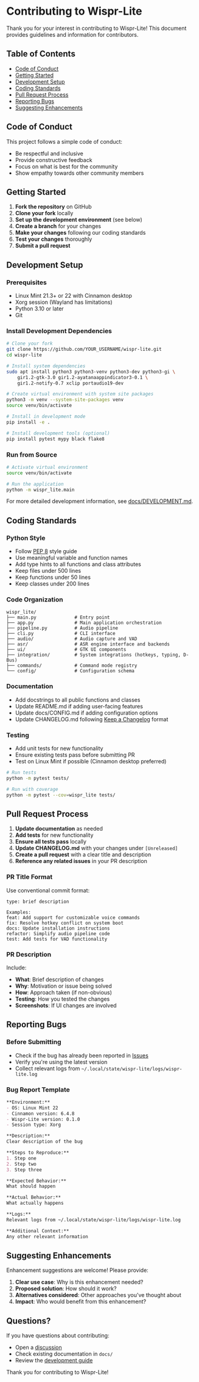 # Contributing to Wispr-Lite

Thank you for your interest in contributing to Wispr-Lite! This document provides guidelines and information for contributors.

## Table of Contents

- [Code of Conduct](#code-of-conduct)
- [Getting Started](#getting-started)
- [Development Setup](#development-setup)
- [Coding Standards](#coding-standards)
- [Pull Request Process](#pull-request-process)
- [Reporting Bugs](#reporting-bugs)
- [Suggesting Enhancements](#suggesting-enhancements)

## Code of Conduct

This project follows a simple code of conduct:
- Be respectful and inclusive
- Provide constructive feedback
- Focus on what is best for the community
- Show empathy towards other community members

## Getting Started

1. **Fork the repository** on GitHub
2. **Clone your fork** locally
3. **Set up the development environment** (see below)
4. **Create a branch** for your changes
5. **Make your changes** following our coding standards
6. **Test your changes** thoroughly
7. **Submit a pull request**

## Development Setup

### Prerequisites

- Linux Mint 21.3+ or 22 with Cinnamon desktop
- Xorg session (Wayland has limitations)
- Python 3.10 or later
- Git

### Install Development Dependencies

```bash
# Clone your fork
git clone https://github.com/YOUR_USERNAME/wispr-lite.git
cd wispr-lite

# Install system dependencies
sudo apt install python3 python3-venv python3-dev python3-gi \
    gir1.2-gtk-3.0 gir1.2-ayatanaappindicator3-0.1 \
    gir1.2-notify-0.7 xclip portaudio19-dev

# Create virtual environment with system site packages
python3 -m venv --system-site-packages venv
source venv/bin/activate

# Install in development mode
pip install -e .

# Install development tools (optional)
pip install pytest mypy black flake8
```

### Run from Source

```bash
# Activate virtual environment
source venv/bin/activate

# Run the application
python -m wispr_lite.main
```

For more detailed development information, see [docs/DEVELOPMENT.md](docs/DEVELOPMENT.md).

## Coding Standards

### Python Style

- Follow [PEP 8](https://pep8.org/) style guide
- Use meaningful variable and function names
- Add type hints to all functions and class attributes
- Keep files under 500 lines
- Keep functions under 50 lines
- Keep classes under 200 lines

### Code Organization

```
wispr_lite/
├── main.py              # Entry point
├── app.py               # Main application orchestration
├── pipeline.py          # Audio pipeline
├── cli.py               # CLI interface
├── audio/               # Audio capture and VAD
├── asr/                 # ASR engine interface and backends
├── ui/                  # GTK UI components
├── integration/         # System integrations (hotkeys, typing, D-Bus)
├── commands/            # Command mode registry
└── config/              # Configuration schema
```

### Documentation

- Add docstrings to all public functions and classes
- Update README.md if adding user-facing features
- Update docs/CONFIG.md if adding configuration options
- Update CHANGELOG.md following [Keep a Changelog](https://keepachangelog.com/) format

### Testing

- Add unit tests for new functionality
- Ensure existing tests pass before submitting PR
- Test on Linux Mint if possible (Cinnamon desktop preferred)

```bash
# Run tests
python -m pytest tests/

# Run with coverage
python -m pytest --cov=wispr_lite tests/
```

## Pull Request Process

1. **Update documentation** as needed
2. **Add tests** for new functionality
3. **Ensure all tests pass** locally
4. **Update CHANGELOG.md** with your changes under `[Unreleased]`
5. **Create a pull request** with a clear title and description
6. **Reference any related issues** in your PR description

### PR Title Format

Use conventional commit format:

```
type: brief description

Examples:
feat: Add support for customizable voice commands
fix: Resolve hotkey conflict on system boot
docs: Update installation instructions
refactor: Simplify audio pipeline code
test: Add tests for VAD functionality
```

### PR Description

Include:
- **What**: Brief description of changes
- **Why**: Motivation or issue being solved
- **How**: Approach taken (if non-obvious)
- **Testing**: How you tested the changes
- **Screenshots**: If UI changes are involved

## Reporting Bugs

### Before Submitting

- Check if the bug has already been reported in [Issues](https://github.com/dosment/wispr-lite/issues)
- Verify you're using the latest version
- Collect relevant logs from `~/.local/state/wispr-lite/logs/wispr-lite.log`

### Bug Report Template

```markdown
**Environment:**
- OS: Linux Mint 22
- Cinnamon version: 6.4.8
- Wispr-Lite version: 0.1.0
- Session type: Xorg

**Description:**
Clear description of the bug

**Steps to Reproduce:**
1. Step one
2. Step two
3. Step three

**Expected Behavior:**
What should happen

**Actual Behavior:**
What actually happens

**Logs:**
Relevant logs from ~/.local/state/wispr-lite/logs/wispr-lite.log

**Additional Context:**
Any other relevant information
```

## Suggesting Enhancements

Enhancement suggestions are welcome! Please provide:

1. **Clear use case**: Why is this enhancement needed?
2. **Proposed solution**: How should it work?
3. **Alternatives considered**: Other approaches you've thought about
4. **Impact**: Who would benefit from this enhancement?

## Questions?

If you have questions about contributing:
- Open a [discussion](https://github.com/dosment/wispr-lite/discussions)
- Check existing documentation in `docs/`
- Review the [development guide](docs/DEVELOPMENT.md)

Thank you for contributing to Wispr-Lite!
